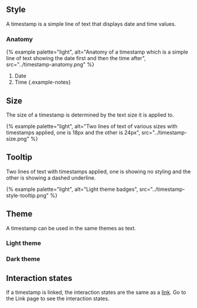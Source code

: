 ## Style 
A timestamp is a simple line of text that displays date and time values.

### Anatomy 
{% example palette="light",
          alt="Anatomy of a timestamp which is a simple line of text showing the date first and then the time after",
          src="../timestamp-anatomy.png" %}

1. Date
2. Time
{.example-notes}

## Size 
The size of a timestamp is determined by the text size it is applied to.

{% example palette="light",
          alt="Two lines of text of various sizes with timestamps applied, one is 18px and the other is 24px",
          src="../timestamp-size.png" %}

## Tooltip
Two lines of text with timestamps applied, one is showing no styling and the other is showing a dashed underline.

{% example palette="light",
          alt="Light theme badges",
          src="../timestamp-style-tooltip.png" %}

## Theme
A timestamp can be used in the same themes as text.

### Light theme
<!-- todo: light theme container -->
<rh-timestamp></rh-timestamp>


### Dark theme
<!-- todo: dark theme container -->
<rh-timestamp></rh-timestamp>

## Interaction states 
If a timestamp is linked, the interaction states are the same as a [link](https://ux.redhat.com/patterns/link/). Go to the Link page to see the interaction states.